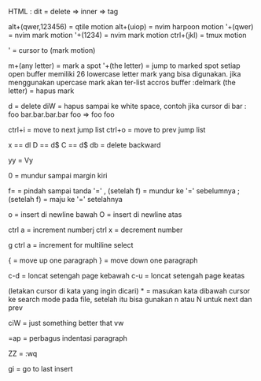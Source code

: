 HTML :
dit = delete => inner => tag

alt+(qwer,123456) = qtile motion
alt+(uiop) = nvim harpoon motion
'+(qwer) = nvim mark motion
'+(1234) = nvim mark motion
ctrl+(jkl) = tmux motion

' = cursor to (mark motion)

m+(any letter) = mark a spot
'+(the letter) = jump to marked spot
setiap open buffer memiliki 26 lowercase letter mark yang bisa digunakan.
jika menggunakan upercase mark akan ter-list accros buffer
:delmark (the letter) = hapus mark

d = delete
diW = hapus sampai ke white space, contoh jika cursor di bar : foo bar.bar.bar.bar foo => foo foo

ctrl+i = move to next jump list
ctrl+o = move to prev jump list


x == dl
D == d$
C == d$
db = delete backward

yy = Vy

0 = mundur sampai margin kiri


f= = pindah sampai tanda '='
, (setelah f) = mundur ke '=' sebelumnya
; (setelah f) = maju ke '=' setelahnya


o = insert di newline bawah
O = insert di newline atas


ctrl a = increment numberj
ctrl x = decrement number

g ctrl a = increment for multiline select

{ = move up one paragraph
} = move down one paragraph

c-d = loncat setengah page kebawah
c-u = loncat setengah page keatas

(letakan cursor di kata yang ingin dicari) * = masukan kata dibawah cursor ke search mode pada file, setelah itu bisa gunakan n atau N untuk next dan prev

ciW = just something better that vw
 
=ap = perbagus indentasi paragraph

ZZ = :wq

gi = go to last insert
